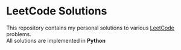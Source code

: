 # LeetCode Solutions

This repository contains my personal solutions to various [LeetCode](https://leetcode.com/) problems.  
All solutions are implemented in **Python**
